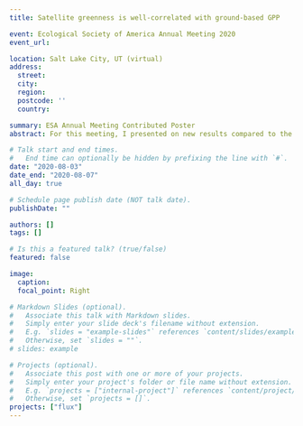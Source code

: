 ```yaml
---
title: Satellite greenness is well-correlated with ground-based GPP

event: Ecological Society of America Annual Meeting 2020
event_url:

location: Salt Lake City, UT (virtual)
address:
  street:
  city:
  region:
  postcode: ''
  country:

summary: ESA Annual Meeting Contributed Poster
abstract: For this meeting, I presented on new results compared to the IALE-NA 2020 meeting, where we had further analyses on the relationships between Deciduous and Evergreen forests as well as a sensitivity analysis for the different FLUXNET variables.

# Talk start and end times.
#   End time can optionally be hidden by prefixing the line with `#`.
date: "2020-08-03"
date_end: "2020-08-07"
all_day: true

# Schedule page publish date (NOT talk date).
publishDate: ""

authors: []
tags: []

# Is this a featured talk? (true/false)
featured: false

image:
  caption:
  focal_point: Right

# Markdown Slides (optional).
#   Associate this talk with Markdown slides.
#   Simply enter your slide deck's filename without extension.
#   E.g. `slides = "example-slides"` references `content/slides/example-slides.md`.
#   Otherwise, set `slides = ""`.
# slides: example

# Projects (optional).
#   Associate this post with one or more of your projects.
#   Simply enter your project's folder or file name without extension.
#   E.g. `projects = ["internal-project"]` references `content/project/deep-learning/index.md`.
#   Otherwise, set `projects = []`.
projects: ["flux"]
---
```

